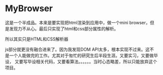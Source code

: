 # MyBrowser

这是一个半成品。本来是要实现把html渲染到应用中，做一个mini browser，但是发现力不从心。最后只实现了html和css部分属性的解析。

所以其实只是HTML和CSS解析器

js部分就更没有融合进来了。因为我发现DOM API太多，根本实现不过来。这不是一个人能做完的工作。尤其对于匆忙的研究生后半段生涯。又要实习，又要做毕设，
又要写毕设相关代码，又要看算法。。。。。。当时心态略差，所以只能放弃这个项目。
